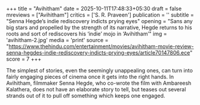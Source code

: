 +++
title = "Avihitham"
date = 2025-10-11T17:48:33+05:30
draft = false
mreviews = ["Avihitham"]
critics = ['S. R. Praveen']
publication = ''
subtitle = "Senna Hegde’s indie rediscovery indicts prying eyes"
opening = "Sans any big stars and propelled by the strength of its narrative, Hegde returns to his roots and sort of rediscovers his ‘indie’ mojo in ‘Avihitham’"
img = 'avihitham-2.jpg'
media = 'print'
source = "https://www.thehindu.com/entertainment/movies/avihitham-movie-review-senna-hegdes-indie-rediscovery-indicts-prying-eyes/article70147806.ece"
score = 7
+++

The simplest of stories, even the seemingly unappealing ones, can turn into fairly engaging pieces of cinema once it gets into the right hands. In Avihitham, filmmaker Senna Hegde, who co-wrote the film with Ambareesh Kalathera, does not have an elaborate story to tell, but teases out several strands out of it to pull off something which keeps one engaged.
